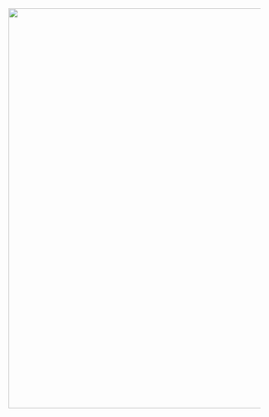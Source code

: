 
<img src="https://user-images.githubusercontent.com/72516854/222898457-6cb7af06-a1d9-4580-8534-351a2923d112.gif" width="800" />
